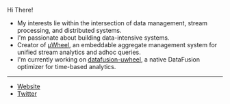 Hi There!

- My interests lie within the intersection of data management, stream processing, and distributed systems.
- I'm passionate about building data-intensive systems.
- Creator of [µWheel](https://github.com/uwheel/uwheel), an embeddable aggregate management system for unified stream analytics and adhoc queries.
- I'm currently working on [datafusion-uwheel](https://github.com/uwheel/datafusion-uwheel), a native DataFusion optimizer for time-based analytics.

---

* [Website](https://maxmeldrum.com)
* [Twitter](https://twitter.com/meldruum)
